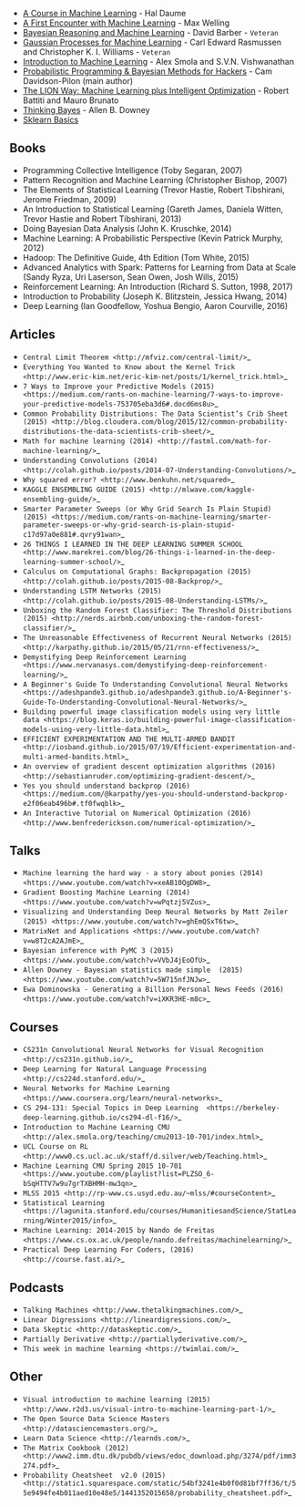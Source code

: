 * [A Course in Machine Learning](http://ciml.info/) - Hal Daume
* [A First Encounter with Machine Learning](https://www.ics.uci.edu/~welling/teaching/273ASpring10/IntroMLBook.pdf) - Max Welling
* [Bayesian Reasoning and Machine Learning](http://web4.cs.ucl.ac.uk/staff/D.Barber/textbook/031013.pdf) - David Barber - `Veteran`
* [Gaussian Processes for Machine Learning](http://www.gaussianprocess.org/gpml/chapters/) - Carl Edward Rasmussen and Christopher K. I. Williams - `Veteran`
* [Introduction to Machine Learning](http://alex.smola.org/drafts/thebook.pdf) - Alex Smola and S.V.N. Vishwanathan
* [Probabilistic Programming & Bayesian Methods for Hackers](http://camdavidsonpilon.github.io/Probabilistic-Programming-and-Bayesian-Methods-for-Hackers/) - Cam Davidson-Pilon (main author)
* [The LION Way: Machine Learning plus Intelligent Optimization](http://www.lionsolver.com/LIONbook/) - Robert Battiti and Mauro Brunato
* [Thinking Bayes](http://www.greenteapress.com/thinkbayes/) - Allen B. Downey
* [Sklearn Basics](http://nbviewer.ipython.org/github/jakevdp/sklearn_scipy2013/tree/master/notebooks/)

Books
-----

* Programming Collective Intelligence (Toby Segaran, 2007)
* Pattern Recognition and Machine Learning (Christopher Bishop, 2007)
* The Elements of Statistical Learning (Trevor Hastie, Robert Tibshirani, Jerome Friedman, 2009)
* An Introduction to Statistical Learning (Gareth James, Daniela Witten, Trevor Hastie and Robert Tibshirani, 2013)
* Doing Bayesian Data Analysis (John K. Kruschke, 2014)
* Machine Learning: A Probabilistic Perspective (Kevin Patrick Murphy, 2012)
* Hadoop: The Definitive Guide, 4th Edition (Tom White, 2015)
* Advanced Analytics with Spark: Patterns for Learning from Data at Scale (Sandy Ryza, Uri Laserson, Sean Owen, Josh Wills, 2015)
* Reinforcement Learning: An Introduction (Richard S. Sutton, 1998, 2017)
* Introduction to Probability (Joseph K. Blitzstein, Jessica Hwang, 2014)
* Deep Learning (Ian Goodfellow, Yoshua Bengio, Aaron Courville, 2016)



Articles
--------

* `Central Limit Theorem <http://mfviz.com/central-limit/>`_
* `Everything You Wanted to Know about the Kernel Trick <http://www.eric-kim.net/eric-kim-net/posts/1/kernel_trick.html>`_
* `7 Ways to Improve your Predictive Models (2015) <https://medium.com/rants-on-machine-learning/7-ways-to-improve-your-predictive-models-753705eba3d6#.docd6ms8u>`_
* `Common Probability Distributions: The Data Scientist’s Crib Sheet (2015) <http://blog.cloudera.com/blog/2015/12/common-probability-distributions-the-data-scientists-crib-sheet/>`_
* `Math for machine learning (2014) <http://fastml.com/math-for-machine-learning/>`_
* `Understanding Convolutions (2014) <http://colah.github.io/posts/2014-07-Understanding-Convolutions/>`_
* `Why squared error? <http://www.benkuhn.net/squared>`_
* `KAGGLE ENSEMBLING GUIDE (2015) <http://mlwave.com/kaggle-ensembling-guide/>`_
* `Smarter Parameter Sweeps (or Why Grid Search Is Plain Stupid) (2015) <https://medium.com/rants-on-machine-learning/smarter-parameter-sweeps-or-why-grid-search-is-plain-stupid-c17d97a0e881#.qvry91wan>`_
* `26 THINGS I LEARNED IN THE DEEP LEARNING SUMMER SCHOOL <http://www.marekrei.com/blog/26-things-i-learned-in-the-deep-learning-summer-school/>`_
* `Calculus on Computational Graphs: Backpropagation (2015) <http://colah.github.io/posts/2015-08-Backprop/>`_
* `Understanding LSTM Networks (2015) <http://colah.github.io/posts/2015-08-Understanding-LSTMs/>`_
* `Unboxing the Random Forest Classifier: The Threshold Distributions (2015) <http://nerds.airbnb.com/unboxing-the-random-forest-classifier/>`_
* `The Unreasonable Effectiveness of Recurrent Neural Networks (2015) <http://karpathy.github.io/2015/05/21/rnn-effectiveness/>`_
* `Demystifying Deep Reinforcement Learning <https://www.nervanasys.com/demystifying-deep-reinforcement-learning/>`_
* `A Beginner's Guide To Understanding Convolutional Neural Networks <https://adeshpande3.github.io/adeshpande3.github.io/A-Beginner's-Guide-To-Understanding-Convolutional-Neural-Networks/>`_
* `Building powerful image classification models using very little data <https://blog.keras.io/building-powerful-image-classification-models-using-very-little-data.html>`_
* `EFFICIENT EXPERIMENTATION AND THE MULTI-ARMED BANDIT <http://iosband.github.io/2015/07/19/Efficient-experimentation-and-multi-armed-bandits.html>`_
* `An overview of gradient descent optimization algorithms (2016) <http://sebastianruder.com/optimizing-gradient-descent/>`_
* `Yes you should understand backprop (2016) <https://medium.com/@karpathy/yes-you-should-understand-backprop-e2f06eab496b#.tf0fwqblk>`_
* `An Interactive Tutorial on Numerical Optimization (2016) <http://www.benfrederickson.com/numerical-optimization/>`_

Talks
-----

* `Machine learning the hard way - a story about ponies (2014) <https://www.youtube.com/watch?v=xeAB10QgDW8>`_
* `Gradient Boosting Machine Learning (2014) <https://www.youtube.com/watch?v=wPqtzj5VZus>`_
* `Visualizing and Understanding Deep Neural Networks by Matt Zeiler (2015) <https://www.youtube.com/watch?v=ghEmQSxT6tw>`_
* `MatrixNet and Applications <https://www.youtube.com/watch?v=w8T2cA2AJmE>`_
* `Bayesian inference with PyMC 3 (2015) <https://www.youtube.com/watch?v=VVbJ4jEoOfU>`_
* `Allen Downey - Bayesian statistics made simple  (2015) <https://www.youtube.com/watch?v=5W715nfJNJw>`_
* `Ewa Dominowska - Generating a Billion Personal News Feeds (2016) <https://www.youtube.com/watch?v=iXKR3HE-m8c>`_

Courses
-------

* `CS231n Convolutional Neural Networks for Visual Recognition <http://cs231n.github.io/>`_
* `Deep Learning for Natural Language Processing <http://cs224d.stanford.edu/>`_
* `Neural Networks for Machine Learning <https://www.coursera.org/learn/neural-networks>`_
* `CS 294-131: Special Topics in Deep Learning  <https://berkeley-deep-learning.github.io/cs294-dl-f16/>`_
* `Introduction to Machine Learning CMU <http://alex.smola.org/teaching/cmu2013-10-701/index.html>`_
* `UCL Course on RL <http://www0.cs.ucl.ac.uk/staff/d.silver/web/Teaching.html>`_
* `Machine Learning CMU Spring 2015 10-701 <https://www.youtube.com/playlist?list=PLZSO_6-bSqHTTV7w9u7grTXBHMH-mw3qn>`_
* `MLSS 2015 <http://rp-www.cs.usyd.edu.au/~mlss/#courseContent>`_
* `Statistical Learning <https://lagunita.stanford.edu/courses/HumanitiesandScience/StatLearning/Winter2015/info>`_
* `Machine Learning: 2014-2015 by Nando de Freitas <https://www.cs.ox.ac.uk/people/nando.defreitas/machinelearning/>`_
* `Practical Deep Learning For Coders, (2016) <http://course.fast.ai/>`_


Podcasts
--------

* `Talking Machines <http://www.thetalkingmachines.com/>`_
* `Linear Digressions <http://lineardigressions.com/>`_
* `Data Skeptic <http://dataskeptic.com/>`_
* `Partially Derivative <http://partiallyderivative.com/>`_
* `This week in machine learning <https://twimlai.com/>`_


Other
-----

* `Visual introduction to machine learning (2015) <http://www.r2d3.us/visual-intro-to-machine-learning-part-1/>`_
* `The Open Source Data Science Masters <http://datasciencemasters.org/>`_
* `Learn Data Science <http://learnds.com/>`_
* `The Matrix Cookbook (2012) <http://www2.imm.dtu.dk/pubdb/views/edoc_download.php/3274/pdf/imm3274.pdf>`_
* `Probability Cheatsheet  v2.0 (2015) <http://static1.squarespace.com/static/54bf3241e4b0f0d81bf7ff36/t/55e9494fe4b011aed10e48e5/1441352015658/probability_cheatsheet.pdf>`_

